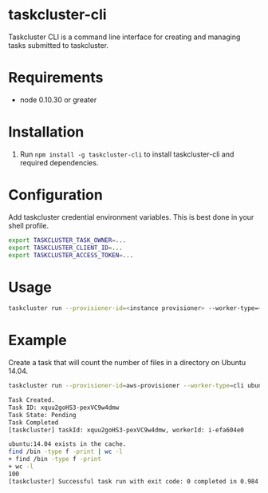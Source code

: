 # taskcluster-cli
Taskcluster CLI is a command line interface for creating and managing 
tasks submitted to taskcluster.

# Requirements

 - node 0.10.30 or greater

# Installation
1. Run `npm install -g taskcluster-cli` to install taskcluster-cli and required dependencies.

# Configuration

Add taskcluster credential environment variables.  This is best done in your shell profile.

```sh
export TASKCLUSTER_TASK_OWNER=...
export TASKCLUSTER_CLIENT_ID=...
export TASKCLUSTER_ACCESS_TOKEN=...
```

# Usage

```sh
taskcluster run --provisioner-id=<instance provisioner> --worker-type=<worker type> <image> <commands>
```

# Example

Create a task that will count the number of files in a directory on Ubuntu 14.04.

```sh
taskcluster run --provisioner-id=aws-provisioner --worker-type=cli ubuntu:14.04 'find /bin -type f -print | wc -l'

Task Created.
Task ID: xquu2goHS3-pexVC9w4dmw
Task State: Pending
Task Completed
[taskcluster] taskId: xquu2goHS3-pexVC9w4dmw, workerId: i-efa604e0 

ubuntu:14.04 exists in the cache.
find /bin -type f -print | wc -l
+ find /bin -type f -print
+ wc -l
100
[taskcluster] Successful task run with exit code: 0 completed in 0.984 seconds
```
